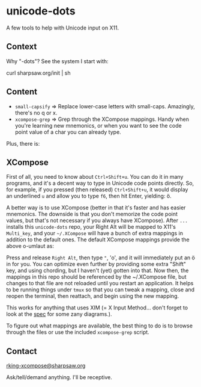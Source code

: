 unicode-dots
============

A few tools to help with Unicode input on X11.

Context
-------

Why "-dots"?  See the system I start with:

  curl sharpsaw.org/init | sh

Content
-------

<!--
Requires: https://github.com/sharpsaw/perl-dots (for its bin/bin-docs)
Update by having sharpsaw/perl-dots then yy@" on the next line:
jjV}k!bin-docs
-->
* `small-capsify` ⇒ Replace lower-case letters with small-caps. Amazingly, there's no q or x.
* `xcompose-grep` ⇒ Grep through the XCompose mappings. Handy when you're learning new mnemonics, or when you want to see the code point value of a char you can already type.

Plus, there is:

XCompose
--------

First of all, you need to know about `Ctrl+Shift+u`. You can do it in many
programs, and it's a decent way to type in Unicode code points directly. So,
for example, if you pressed (then released) `Ctrl+Shift+u`, it would display
an underlined `u` and allow you to type `f6`, then hit Enter, yielding: ö.

A better way is to use XCompose (better in that it's faster and has easier
mnemonics. The downside is that you don't memorize the code point values, but
that's not necessary if you always have XCompose). After `...` installs this
`unicode-dots` repo, your Right Alt will be mapped to X11's `Multi_key`, and
your `~/.XCompose` will have a bunch of extra mappings in addition to the
default ones. The default XCompose mappings provide the above o-umlaut as:

Press and release `Right Alt`, then type `"`, 'o', and it will immediately put
an ö in for you. You can optimize even further by providing some extra "Shift"
key, and using chording, but I haven't (yet) gotten into that. Now then, the
mappings in this repo should be referenced by the ~/.XCompose file, but
changes to that file are not reloaded until you restart an application. It
helps to be running things under `tmux` so that you can tweak a mapping, close
and reopen the terminal, then reattach, and begin using the new mapping.

This works for anything that uses XIM (= X Input Method… don't forget to look
at the [spec](http://www.x.org/releases/X11R7.6/doc/libX11/specs/XIM/xim.html)
for some zany diagrams.).

To figure out what mappings are available, the best thing to do is to browse
through the files or use the included `xcompose-grep` script.

Contact
-------

rking-xcompose@sharpsaw.org

Ask/tell/demand anything. I'll be receptive.
